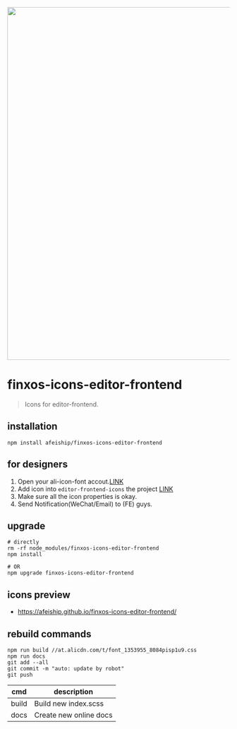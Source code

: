 <p align="center">
  <a href="https://afeiship.github.io/finxos-icons-editor-frontend/">
    <img width="800" src="http://ww1.sinaimg.cn/large/006y8mN6ly1g69qhnwk8rj30m80650v8.jpg">
  </a>
</p>

# finxos-icons-editor-frontend
> Icons for editor-frontend.

## installation
```shell
npm install afeiship/finxos-icons-editor-frontend
```

## for designers
1. Open your ali-icon-font accout.[LINK](http://www.iconfont.cn/plus)
2. Add icon into `editor-frontend-icons` the project [LINK](https://www.iconfont.cn/manage/index?manage_type=myprojects&projectId=1353955)
3. Make sure all the icon properties is okay.
4. Send Notification(WeChat/Email) to (FE) guys.

## upgrade
```shell
# directly
rm -rf node_modules/finxos-icons-editor-frontend
npm install 

# OR
npm upgrade finxos-icons-editor-frontend
```

## icons preview
- https://afeiship.github.io/finxos-icons-editor-frontend/


## rebuild commands

```shell
npm run build //at.alicdn.com/t/font_1353955_8084pisp1u9.css
npm run docs
git add --all
git commit -m "auto: update by robot"
git push
```

| cmd   | description            |
| ----- | ---------------------- |
| build | Build new index.scss   |
| docs  | Create new online docs |
